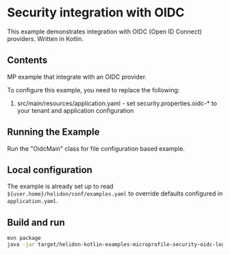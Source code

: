 # Security integration with OIDC

This example demonstrates integration with OIDC (Open ID Connect) providers. Written in Kotlin.

## Contents

MP example that integrate with an OIDC provider.

To configure this example, you need to replace the following:
1. src/main/resources/application.yaml - set security.properties.oidc-* to your tenant and application configuration

## Running the Example

Run the "OidcMain" class for file configuration based example.

## Local configuration

The example is already set up to read
`${user.home}/helidon/conf/examples.yaml` to override defaults configured
in `application.yaml`.

## Build and run

```bash
mvn package
java -jar target/helidon-kotlin-examples-microprofile-security-oidc-login.jar
```
